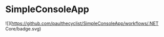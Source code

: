 # SimpleConsoleApp

![](https://github.com/paulthecyclist/SimpleConsoleApp/workflows/.NET Core/badge.svg)
